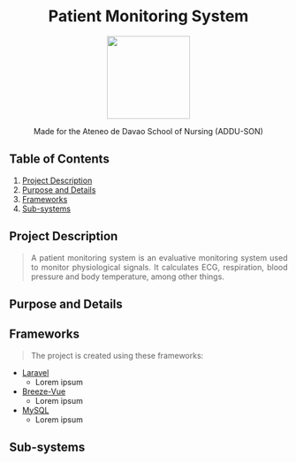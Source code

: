 <h1 align="center"> Patient Monitoring System </h1>
<p align="center"> <img src="https://user-images.githubusercontent.com/103469969/209050078-d8483086-c632-48ec-a8b6-ccaf9ef361bb.png" style="width: 150px; height: 150px"> </p>

<p align="center"> Made for the Ateneo de Davao School of Nursing (ADDU-SON) </p>

## Table of Contents
1. [Project Description](#project-description)
2. [Purpose and Details](#purpose-and-details)
3. [Frameworks](#frameworks)
4. [Sub-systems](#sub-systems)

## Project Description
> <p align="justify"> A patient monitoring system is an evaluative monitoring system used to monitor physiological signals. It calculates ECG, respiration, blood pressure and body temperature, among other things. </p>

## Purpose and Details

## Frameworks
> <p align="justify"> The project is created using these frameworks: </p>
* [Laravel](https://laravel.com/)
  * Lorem ipsum   
* [Breeze-Vue](http://breeze.github.io/doc-main/)
  * Lorem ipsum 
* [MySQL](https://www.mysql.com/)
  * Lorem ipsum  

## Sub-systems
